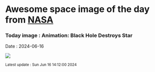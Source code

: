 
# Awesome space image of the day from [NASA](https://api.nasa.gov/)

### Today image : Animation: Black Hole Destroys Star
Date : 2024-06-16

![](https://www.youtube.com/embed/ubBzcSD8G8k?rel=0)

<small>Latest update : Sun Jun 16 14:12:00 2024</small>
        